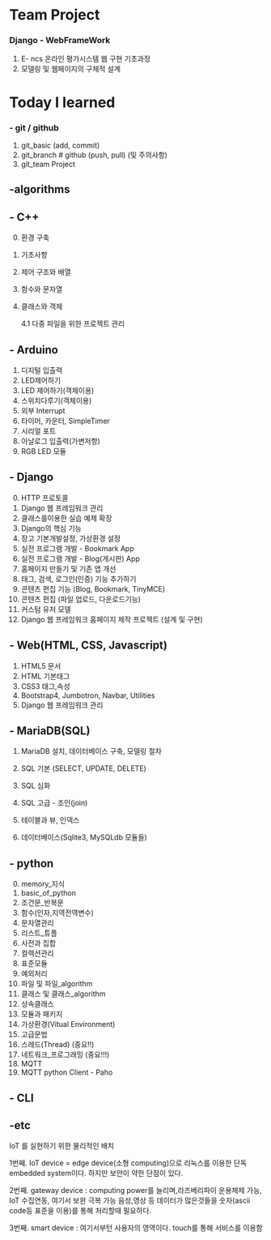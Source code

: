 # Team Project

### Django - WebFrameWork

1. E- ncs 온라인 평가시스템 웹 구현 기초과정
2. 모델링 및 웹페이지의 구체적 설계



# Today  I learned

### - git / github

1. git_basic (add, commit)
2. git_branch # github (push, pull) (및 주의사항)
3. git_team Project



## -algorithms





## - C++

0. 환경 구축

1. 기초사항

2. 제어 구조와 배열

3. 함수와 문자열

4. 클래스와 객체

   4.1 다중 파일을 위한 프로젝트 관리

## - Arduino

1. 디지털 입출력
2. LED제어하기
3. LED 제어하기(객체이용)
4. 스위치다루기(객체이용)
5. 외부 Interrupt
6. 타이머, 카운터, SimpleTimer
7. 시리얼 포트
8. 아날로그 입출력(가변저항)
9. RGB LED 모듈

## - Django

0. HTTP 프로토콜
1. Django 웹 프레임워크 관리
2. 클래스를이용한 실습 예제 확장
3. Django의 핵심 기능
4. 장고 기본개발설정, 가상환경 설정
5. 실전 프로그램 개발 - Bookmark App
6. 실전 프로그램 개발 - Blog(게시판) App
7. 홈페이지 만들기 및 기존 앱 개선
8. 태그, 검색, 로그인(인증) 기능 추가하기
9. 콘텐츠 편집 기능 (Blog, Bookmark, TinyMCE)
10. 콘텐츠 편집 (파일 업로드, 다운로드기능)
11. 커스텀 유저 모델
12. Django 웹 프레임워크 홈페이지 제작 프로젝트 (설계 및 구현)

## - Web(HTML, CSS, Javascript)

1. HTML5 문서
2. HTML 기본태그
3. CSS3 태그,속성
4. Bootstrap4,  Jumbotron, Navbar, Utilities
5. Django 웹 프레임워크 관리

## - MariaDB(SQL)

1. MariaDB 설치, 데이터베이스 구축, 모델링 절차
2. SQL 기본 (SELECT, UPDATE, DELETE)

3. SQL 심화
4. SQL 고급 - 조인(join)
5. 테이블과 뷰, 인덱스
6. 데이터베이스(Sqlite3, MySQLdb 모듈들)

## - python 

0. memory_지식
1. basic_of_python
2. 조건문_반복문
3. 함수(인자,지역전역변수)
4. 문자열관리
5. 리스트_튜플
6. 사전과 집합
7. 컬렉션관리
8. 표준모듈
9. 예외처리
10. 파일 및 파일_algorithm
11. 클래스 및 클래스_algorithm
12. 상속클래스
13. 모듈과 패키지
14. 가상환경(Vitual Environment)
15. 고급문법
16. 스레드(Thread)     (중요!!)
17. 네트워크_프로그래밍 (중요!!!)
18. MQTT
19. MQTT python Client - Paho

## - CLI



## -etc
IoT 를 실현하기 위한 물리적인 배치 

1번째. IoT device = edge device(소형 computing)으로 리눅스를 이용한 단독 embedded system이다.
    하지만 보안이 약한 단점이 있다.

2번째. gateway  device : computing power를 늘리며,라즈베리파이 운용체제 가능, IoT 수집연동, 여기서 보완 극복 가능 
        음성,영상 등 데이터가 많은것들을 숫자(ascii code등 표준을 이용)를 통해 처리할때 필요하다.

3번째. smart device : 여기서부턴 사용자의 영역이다. touch를 통해 서비스를 이용함 